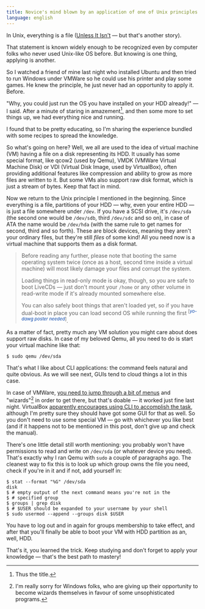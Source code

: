 ```yaml
---
title: Novice's mind blown by an application of one of Unix principles
language: english
---
```


In Unix, everything is a file ([Unless It
Isn't][10-things-I-hate-about-(u)nix] — but that's another story).

That statement is known widely enough to be recognized even by computer folks
who never used Unix-like OS before. But knowing is one thing, applying is
another.

So I watched a friend of mine last night who installed Ubuntu and then tried to
run Windows under VMWare so he could use his printer and play some games. He
knew the principle, he just never had an opportunity to apply it. Before.

"Why, you could just run the OS you have installed on your HDD already!" — I
said. After a minute of staring in amazement[^thus-the-title], and then some
more to set things up, we had everything nice and running.

I found that to be pretty educating, so I'm sharing the experience bundled with
some recipes to spread the knowledge.

So what's going on here? Well, we all are used to the idea of virtual machine
(VM) having a file on a disk representing its HDD. It usually has some special
format, like qcow2 (used by Qemu), VMDK (VMWare Virtual Machine Disk) or VDI
(Virtual Disk Image, used by VirtualBox), often providing additional features
like compression and ability to grow as more files are written to it. But some
VMs also support raw disk format, which is just a stream of bytes. Keep that
fact in mind.

Now we return to the Unix principle I mentioned in the beginning. Since
everything is a file, partitions of your HDD — why, even your entire HDD — is
just a file somewhere under `/dev`. If you have a SCSI drive, it's `/dev/sda`
(the second one would be `/dev/sdb`, third `/dev/sdc` and so on), in case of ATA
the name would be `/dev/hda` (with the same rule to get names for second, third
and so forth). These are block devices, meaning they aren't your ordinary files,
but they're still *files* of some kind! All you need now is a virtual machine
that supports them as a disk format.

<blockquote class="warning">
Before reading any further, please note that booting the same operating system
twice (once as a host, second time inside a virtual machine) will most likely
damage your files and corrupt the system.

Loading things in read-only mode is okay, though, so you are safe to boot
LiveCDs — just don't mount your `/home` or any other volume in read-write mode
if it's already mounted somewhere else.

You can also safely boot things that aren't loaded yet, so if you have dual-boot
in place you can load second OS while running the first <sup>[<i style="color:
rgb(6, 69, 173);">yo-dawg poster needed</i>]</sup>.
</blockquote>

As a matter of fact, pretty much any VM solution you might care about does
support raw disks. In case of my beloved Qemu, all you need to do is start your
virtual machine like that:

```
$ sudo qemu /dev/sda
```

That's what I like about CLI applications: the command feels natural and quite
obvious. As we will see next, GUIs tend to cloud things a lot in this case.

In case of VMWare, [you need to jump through a bit of menus][vmware-tutorial]
and "wizards"[^wizards] in order to get there, but that's doable — it worked
just fine last night. VirtualBox [apparently encourages using CLI to accomplish
the task][virtualbox-tutorial], although I'm pretty sure they should have got
some GUI for that as well. So you don't need to use some special VM — go with
whichever you like best (and if it happens not to be mentioned in this post,
don't give up and check the manual).

There's one little detail still worth mentioning: you probably won't have
permissions to read and write on `/dev/sda` (or whatever device you need).
That's exactly why I ran Qemu with `sudo` a couple of paragraphs ago. The
cleanest way to fix this is to look up which group owns the file you need, check
if you're in it and if not, add yourself in:

```console
$ stat --format "%G" /dev/sda
disk
$ # empty output of the next command means you're not in the
$ # specified group
$ groups | grep disk
$ # $USER should be expanded to your username by your shell
$ sudo usermod --append --groups disk $USER 
```

You have to log out and in again for groups membership to take effect, and after
that you'll finally be able to boot your VM with HDD partition as an, well, HDD.

That's it, you learned the trick. Keep studying and don't forget to apply your
knowledge — that's the best path to mastery!

[10-things-I-hate-about-(u)nix]:
http://www.informit.com/articles/article.aspx?p=424451 "10 Things I Hate About
(U)NIX"

[^thus-the-title]: Thus the title.

[vmware-tutorial]: http://www.vmware.com/support/ws5/doc/ws_disk_add_raw.html
"Adding Physical Disks to a Virtual Machine"

[virtualbox-tutorial]: http://www.virtualbox.org/manual/ch09.html#rawdisk
"Oracle VM VirtualBox User Manual. Chapter 9. Advanced topics. 9.8.1 Using a raw
host hard disk from a guest"

[^wizards]: I'm really sorry for Windows folks, who are giving up their
opportunity to become wizards themselves in favour of some unsophisticated
programs.

